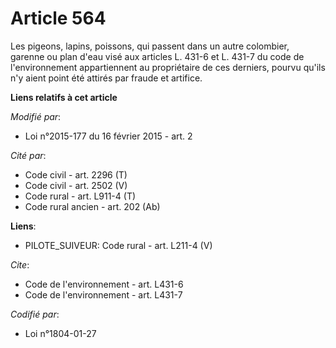 # Article 564

Les pigeons, lapins, poissons, qui passent dans un autre colombier, garenne ou plan d'eau visé aux articles L. 431-6 et L.
431-7 du code de l'environnement appartiennent au propriétaire de ces derniers, pourvu qu'ils n'y aient point été attirés par
fraude et artifice.

**Liens relatifs à cet article**

_Modifié par_:

  - Loi n°2015-177 du 16 février 2015 - art. 2

_Cité par_:

  - Code civil - art. 2296 (T)
  - Code civil - art. 2502 (V)
  - Code rural - art. L911-4 (T)
  - Code rural ancien - art. 202 (Ab)

**Liens**:

  - PILOTE_SUIVEUR: Code rural - art. L211-4 (V)

_Cite_:

  - Code de l'environnement - art. L431-6
  - Code de l'environnement - art. L431-7

_Codifié par_:

  - Loi n°1804-01-27
